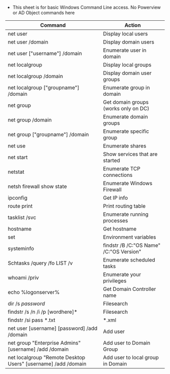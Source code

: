 * This sheet is for basic Windows Command Line access. No Powerview or AD Object commands here

| Command                                              | Action                               |
|------------------------------------------------------|--------------------------------------|
| net user                                             | Display local users                  |
| net user /domain                                     | Display domain users                 |
| net user ["username"] /domain                        | Enumerate user in domain             |
| net localgroup                                       | Display local groups                 |
| net localgroup /domain                               | Display domain user groups           |
| net localgroup ["groupname"] /domain                 | Enumerate group in domain            |
| net group                                            | Get domain groups (works only on DC) |
| net group /domain                                    | Enumerate domain groups              |
| net group ["groupname"] /domain                      | Enumerate specific group             |
| net use                                              | Enumerate shares                     |
| net start                                            | Show services that are started       |
| netstat                                              | Enumerate TCP connections            |
| netsh firewall show state                            | Enumerate Windows Firewall           |
| ipconfig                                             | Get IP info                          |
| route print                                          | Print routing table                  |
| tasklist /svc                                        | Enumerate running processes          |
| hostname                                             | Get hostname                         |
| set                                                  | Environment variables                |
| systeminfo | findstr /B /C:"OS Name" /C:"OS Version" | Enumerate OS and Version             |
| Schtasks /query /fo LIST /v                                   | Enumerate scheduled tasks         |
| whoami /priv                                                  | Enumerate your privileges         |
| echo %logonserver%                                            | Get Domain Controller name        |
| dir /s *password*                                             | Filesearch                        |
| findstr /s /n /i /p [wordhere]*                               | Filesearch                        |
| findstr /si pass *.txt | *.xml| *.ini                         | Filesearch                        |
| net user [username] [password] /add /domain                   | Add user                          |
| net group "Enterprise Admins" [username] /add /domain         | Add user to Domain Group          |
| net localgroup "Remote Desktop Users" [username] /add /domain | Add user to local group in Domain |

